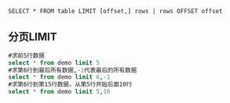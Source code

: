 ```
SELECT * FROM table LIMIT [offset,] rows | rows OFFSET offset

```





## 分页LIMIT

```sql
#求前5行数据
select * from demo limit 5
#求第6行到最后所有数据,-1代表最后的所有数据
select * from demo limit 6,-1
#求第6行到第15行数据，从第5行开始后面10行
select * from demo limit 5,10
```


